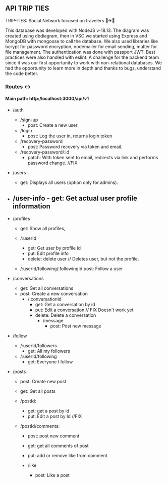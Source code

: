## API TRIP TIES
TRIP-TIES: Social Network focused on travelers 🚗✈🚢 

This database was developed with NodeJS v-18.13. The diagram was created using dbdiagram, then in VSC we started using Express and MongoDB with mongoose to call the database. We also used libraries like bcrypt for password encryption, nodemailer for email sending, multer for file management. The authentication was done with passport JWT. Best practices were also handled with eslint. A challenge for the backend team since it was our first opportunity to work with non-relational databases. We had the opportunity to learn more in depth and thanks to bugs, understand the code better. 


### Routes ↔

#### Main path: http:/localhost:3000/api/v1

- /auth
    - /sign-up
        - post: Create a new user
    - /login
        - post: Log the user in, returns login token
    - /recovery-password
        - post: Password recovery via token and email. 
    - /recovery-password/:id
        - patch: With token sent to email, redirects via link and performs password change. //FIX

- /users
    - get: Displays all users (option only for admins).

- /user-info
        - get: Get actual user profile information
    - 
- /profiles 
    - get: Show all profiles,

    - /:userId 
        - get: Get user by profile id
        - put: Edit profile info
        - delete: delete user // Deletes user, but not the profile.

    - /:userId/following/:followingId
        post: Follow a user

- /conversations
    - get: Get all conversations
    - post: Create a new conversation 
        - /:conversationId
            - get: Get a conversation by id
            - put: Edit a conversation // FIX Doesn't work yet
            - delete: Delete a conversation 
                - /message
                    - post: Post new message 

- /follow 
    - /:userId/followers  
        - get: All my followers
    - /:userId/following
        - get: Everyone I follow 

- /posts
    - post: Create new post
    - get: Get all posts
    
    - /postId: 
        - get: get a post by id
        - put: Edit a post by Id //FIX
        
    - /postId/comments: 
        - post: post new comment
        - get: get all comments of post
        - put: add or remove like from comment
        
        - /like
            - post: Like a post
